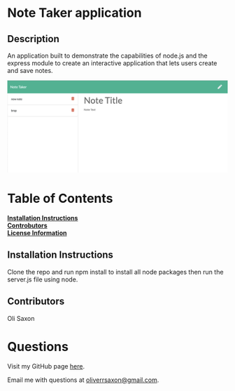 # Note Taker application

## Description

An application built to demonstrate the capabilities of node.js and the express module to create an interactive application that lets users create and save notes.

<img src="./Assets/main.png">
  
# Table of Contents

  **[Installation Instructions](#intallation-instructions)**<br>
  **[Controbutors](#contributors)**<br>
  **[License Information](#license)**<br>
  
## Installation Instructions
Clone the repo and run npm install to install all node packages then run the server.js file using node.

  
## Contributors
Oli Saxon

  
# Questions

Visit my GitHub page [here](https://github.com/osaxon).

Email me with questions at [oliverrsaxon@gmail.com](oliverrsaxon@gmail.com).

